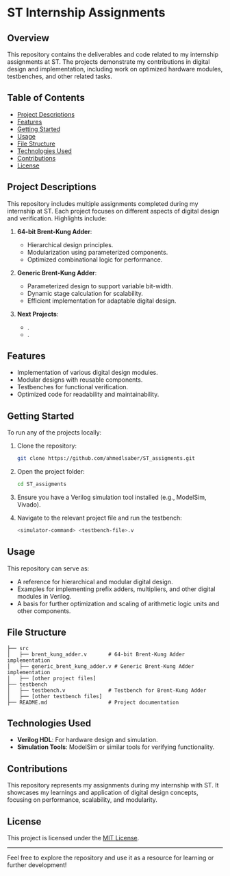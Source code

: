 # ST Internship Assignments

## Overview
This repository contains the deliverables and code related to my internship assignments at ST. The projects demonstrate my contributions in digital design and implementation, including work on optimized hardware modules, testbenches, and other related tasks.

## Table of Contents
- [Project Descriptions](#project-descriptions)
- [Features](#features)
- [Getting Started](#getting-started)
- [Usage](#usage)
- [File Structure](#file-structure)
- [Technologies Used](#technologies-used)
- [Contributions](#contributions)
- [License](#license)

## Project Descriptions
This repository includes multiple assignments completed during my internship at ST. Each project focuses on different aspects of digital design and verification. Highlights include:

1. **64-bit Brent-Kung Adder**:
   - Hierarchical design principles.
   - Modularization using parameterized components.
   - Optimized combinational logic for performance.

2. **Generic Brent-Kung Adder**:
   - Parameterized design to support variable bit-width.
   - Dynamic stage calculation for scalability.
   - Efficient implementation for adaptable digital design.

3. **Next Projects**:
   - .
   - .


## Features
- Implementation of various digital design modules.
- Modular designs with reusable components.
- Testbenches for functional verification.
- Optimized code for readability and maintainability.

## Getting Started
To run any of the projects locally:

1. Clone the repository:
   ```bash
   git clone https://github.com/ahmedlsaber/ST_assigments.git
   ```

2. Open the project folder:
   ```bash
   cd ST_assigments
   ```

3. Ensure you have a Verilog simulation tool installed (e.g., ModelSim, Vivado).

4. Navigate to the relevant project file and run the testbench:
   ```bash
   <simulator-command> <testbench-file>.v
   ```

## Usage
This repository can serve as:
- A reference for hierarchical and modular digital design.
- Examples for implementing prefix adders, multipliers, and other digital modules in Verilog.
- A basis for further optimization and scaling of arithmetic logic units and other components.

## File Structure
```
├── src
│   ├── brent_kung_adder.v       # 64-bit Brent-Kung Adder implementation
│   ├── generic_brent_kung_adder.v # Generic Brent-Kung Adder implementation
│   ├── [other project files]
├── testbench
│   ├── testbench.v              # Testbench for Brent-Kung Adder
│   ├── [other testbench files]
├── README.md                    # Project documentation
```

## Technologies Used
- **Verilog HDL**: For hardware design and simulation.
- **Simulation Tools**: ModelSim or similar tools for verifying functionality.

## Contributions
This repository represents my assignments during my internship with ST. It showcases my learnings and application of digital design concepts, focusing on performance, scalability, and modularity.

## License
This project is licensed under the [MIT License](LICENSE).

---

Feel free to explore the repository and use it as a resource for learning or further development!

